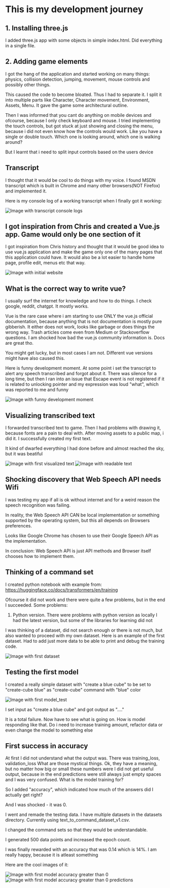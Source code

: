 # This is my development journey

## 1. Installing three.js

I added three.js app with some objects in simple index.html. Did everything in a single file.

## 2. Adding game elements

I got the hang of the application and started working on many things: physics, collision detection, jumping, movement,
mouse controls and possibly other things. 

This caused the code to become bloated. Thus I had to separate it. I split it into multiple parts like
Character, Character movement, Environment, Assets, Menu. It gave the game some architectural outline.

Then I was informed that you cant do anything on mobile devices and ofcourse, because I only check keyboard and mouse.
I tried implementing the touch controls, but got stuck at just showing and closing the menu, because i 
did not even know how the controls would work. Like you have a single or double touch. Which one is looking around,
which one is walking around? 

But I learnt that i need to split input controls based on the users device

## Transcript

I thought that it would be cool to do things with my voice. 
I found MSDN transcript which is built in Chrome and many other browsers(NOT Firefox) and implemented it.

Here is my console log of a working transcript when I finally got it working:

![Image with transcript console logs](01_transcript.png)

## I got inspiration from Chris and created a Vue.js app. Game would only be one section of it

I got inspiration from Chris history and thought that it would be good idea to use vue.js application 
and make the game only one of the many pages that this application could have.
It would also be a lot easier to handle home page, profile edit, menus etc that way.

![Image with initial website](02_initial_website.png)

## What is the correct way to write vue?

I usually surf the internet for knowledge and how to do things. I check google, reddit, chatgpt. It mostly works.

Vue is the rare case where i am starting to use ONLY the vue.js official documentation, because anything
that is not documentation is mostly pure gibberish. It either does not work, looks like garbage or does things 
the wrong way. Trash articles come even from Medium or Stackoverflow questions. I am shocked how bad the vue.js
community information is. Docs are great tho.  

You might get lucky, but in most cases I am not. Different vue versions might have also caused this. 

Here is funny development moment. At some point i set the transcript to alert any speech transcribed and forgot about it.
There was silence for a long time, but then I ran into an issue that Escape event is not registered if it is related to
unlocking pointer and my expression was loud "what", which was reported to me and funny

![Image with funny development moment](03_funny_development_moment.png)

## Visualizing transcribed text

I forwarded transcribed text to game. Then I had problems with drawing it, because fonts are a pain to deal with. 
After moving assets to a public map, i did it. I successfully created my first text.

It kind of dwarfed everything I had done before and almost reached the sky, but it was beatiful

![Image with first visualized text](04_first_visualized_text.png)
![Image with readable text](05_readable_text.png)

## Shocking discovery that Web Speech API needs Wifi
I was testing my app if all is ok without internet and for a weird reason
the speech recognition was failing.

In reality, the Web Speech API CAN be local implementation or something supported 
by the operating system, but this all depends on Browsers preferences. 

Looks like Google Chrome has chosen to use their Google Speech API as the implementation.

In conclusion: Web Speech API is just API methods and Browser itself chooses how to implement them.

## Thinking of a command set

I created python notebook with example from: https://huggingface.co/docs/transformers/en/training

Ofcourse it did not work and there were quite a few problems, but in the end I succeeded. Some problems:
1. Python version. There were problems with python version as locally I had the latest version, but
some of the libraries for learning did not 

I was thinking of a dataset, did not search enough or there is not much, but also wanted to proceed
with my own dataset. Here is an example of the first dataset. Had to add just more data to be able to 
print and debug the training code.

![Image with first dataset](06_first_dataset.png)

## Testing the first model 

I created a really simple dataset with "create a blue cube" to be set to "create-cube blue" as "create-cube" command with "blue" color

![Image with first model_test](07_first_model_test.png)

I set input as "create a blue cube" and got output as "<pad><pad><pad>...."

It is a total failure. Now have to see what is going on. How is model responding like that.
Do i need to increase training amount, refactor data or even change the model to something else



## First success in accuracy

At first I did not understand what the output was. There was training_loss, validation_loss
What are those mystical things. Ok, they have a meaning, but no matter how big or small these
numbers were I did not get useful output, because in the end predictions were still
always just empty spaces and I was very confused. What is the model training for?

So I added "accuracy", which indicated how much of the answers did I actually get right?

And I was shocked - it was 0. 

I went and remade the testing data. I have multiple datasets in the datasets directory.
Currently using text_to_command_dataset_v1.csv.

I changed the command sets so that they would be understandable.

I generated 500 data points and increased the epoch count. 

I was finally rewarded with an accuracy that was 0.14 which is 14%. I am really happy,
because it is atleast something

Here are the cool images of it:

![Image with first model accuracy greater than 0](08_first_model_accuracy_greater_than_0.png)
![Image with first model accuracy greater than 0 predictions](09_first_model_accuracy_greater_than_0_predictions.png)




